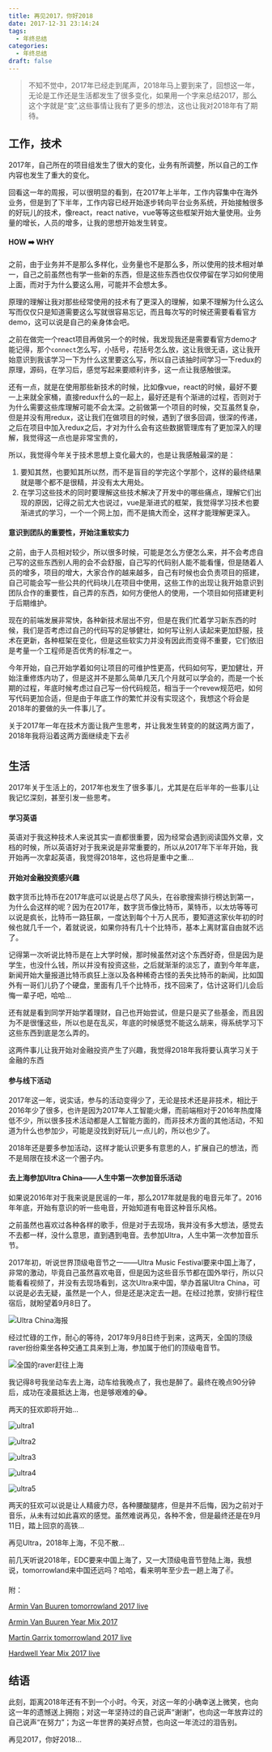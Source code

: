 ```yaml
---
title: 再见2017，你好2018
date: 2017-12-31 23:14:24
tags:
  - 年终总结
categories:
  - 年终总结
draft: false
---
```

>不知不觉中，2017年已经走到尾声，2018年马上要到来了，回想这一年，无论是工作还是生活都发生了很多变化，如果用一个字来总结2017，那么这个字就是“变”,这些事情让我有了更多的想法，这也让我对2018年有了期待。
<!--more-->
## 工作，技术

2017年，自己所在的项目组发生了很大的变化，业务有所调整，所以自己的工作内容也发生了重大的变化。

回看这一年的周报，可以很明显的看到，在2017年上半年，工作内容集中在海外业务，但是到了下半年，工作内容已经开始逐步转向平台业务系统，开始接触很多的好玩儿的技术，像react，react native，vue等等这些框架开始大量使用。业务量的增长，人员的增多，让我的思想开始发生转变。

#### HOW ➡️ WHY

之前，由于业务并不是那么多样化，业务量也不是那么多，所以使用的技术相对单一，自己之前虽然也有学一些新的东西，但是这些东西也仅仅停留在学习如何使用上面，而对于为什么要这么用，可能并不会想太多。

原理的理解让我对那些经常使用的技术有了更深入的理解，如果不理解为什么这么写而仅仅只是知道需要这么写就很容易忘记，而且每次写的时候还需要看看官方demo，这可以说是自己的亲身体会吧。

之前在做完一个react项目再做另一个的时候，我发现我还是需要看官方demo才能记得，那个`connect`怎么写，小括号，花括号怎么放，这让我很无语，这让我开始意识到我该学习一下为什么这里要这么写，所以自己该抽时间学习一下redux的原理，源码，在学习后，感觉写起来要顺利许多，这一点让我感触很深。

还有一点，就是在使用那些新技术的时候，比如像vue，react的时候，最好不要一上来就全家桶，直接redux什么的一起上，最好还是有个渐进的过程，否则对于为什么需要这些库理解可能不会太深。之前做第一个项目的时候，交互虽然复杂，但是并没有用redux，这让我们在做项目的时候，遇到了很多回调，很深的传递，之后在项目中加入redux之后，才对为什么会有这些数据管理库有了更加深入的理解，我觉得这一点也是非常宝贵的，

所以，我觉得今年关于技术思想上变化最大的，也是让我感触最深的是：

1. 要知其然，也要知其所以然，而不是盲目的学完这个学那个，这样的最终结果就是哪个都不是很精，并没有太大用处。
2. 在学习这些技术的同时要理解这些技术解决了开发中的哪些痛点，理解它们出现的原因，记得之前尤大也说过，vue是渐进式的框架，我觉得学习技术也要渐进式的学习，一个一个网上加，而不是搞大而全，这样才能理解更深入。

#### 意识到团队的重要性，开始注重软实力

之前，由于人员相对较少，所以很多时候，可能是怎么方便怎么来，并不会考虑自己写的这些东西别人用的会不会舒服，自己写的代码别人能不能看懂，但是随着人员的增多，项目的增大，大家合作的越来越多，自己有时候也会负责项目的搭建，自己可能会写一些公共的代码块儿在项目中使用，这些工作的出现让我开始意识到团队合作的重要性，自己弄的东西，如何方便他人的使用，一个项目如何搭建更利于后期维护。

现在的前端发展非常快，各种新技术层出不穷，但是在我们忙着学习新东西的时候，我们是否考虑过自己的代码写的足够健壮，如何写让别人读起来更加舒服，技术在更新，各种框架在变化，但是这些软实力并没有因此而变得不重要，它们依旧是考量一个工程师是否优秀的标准之一。

今年开始，自己开始学着如何让项目的可维护性更高，代码如何写，更加健壮，开始注重修炼内功了，但是这并不是那么简单几天几个月就可以学会的，而是一个长期的过程，年底时候考虑过自己写一份代码规范，相当于一个revew规范吧，如何写代码更加合适，但是由于年底工作的繁忙并没有实现这个，我想这个将会是2018年的要做的头一件事儿了。

关于2017年一年在技术方面让我产生思考，并让我发生转变的的就这两方面了，2018年我将沿着这两方面继续走下去✌️

## 生活

2017年关于生活上的，2017年也发生了很多事儿，尤其是在后半年的一些事儿让我记忆深刻，甚至引发一些思考。

#### 学习英语

英语对于我这种技术人来说其实一直都很重要，因为经常会遇到阅读国外文章，文档的时候，所以英语好对于我来说是非常重要的，所以从2017年下半年开始，我开始再一次拿起英语，我觉得2018年，这也将是重中之重...

#### 开始对金融投资感兴趣

数字货币比特币在2017年底可以说是占尽了风头，在谷歌搜索排行榜达到第一，为什么会这样的呢？因为在2017年，数字货币像比特币，莱特币，以太坊等等可以说是疯长，比特币一路狂飙，一度达到每个十万人民币，要知道这家伙年初的时候也就几千一个，着就说说，如果你持有几十个比特币，基本上离财富自由就不远了。

记得第一次听说比特币是在上大学时候，那时候虽然对这个东西好奇，但是因为是学生，也没什么钱，所以并没有投资这些，之后就渐渐的淡忘了，直到今年年底，新闻开始大量报道比特币疯狂上涨以及各种稀奇古怪的丢失比特币的新闻，比如国外有一哥们儿扔了个硬盘，里面有几千个比特币，找不回来了，估计这哥们儿会后悔一辈子吧，哈哈...

还有就是看到同学开始学着理财，自己也开始尝试，但是只是买了些基金，而且因为不是很懂这些，所以也是在乱买，年底的时候感觉不能这么胡来，得系统学习下这些东西到底是怎么弄的。

这两件事儿让我开始对金融投资产生了兴趣，我觉得2018年我将要认真学习关于金融的东西

#### 参与线下活动

2017年这一年，说实话，参与的活动变得少了，无论是技术还是非技术，相比于2016年少了很多，也许是因为2017年人工智能火爆，而前端相对于2016年热度降低不少，所以很多技术活动都是人工智能方面的，而非技术方面的其他活动，不知道为什么也参加少，可能是没找到好玩儿一点儿的，所以也少了。

2018年还是要多参加活动，这样才能认识更多有意思的人，扩展自己的想法，而不是局限在技术这一个圈子内。

#### 去上海参加Ultra China——人生中第一次参加音乐活动

如果说2016年对于我来说是民谣的一年，那么2017年就是我的电音元年了。2016年年底，开始有意识的听一些电音，开始知道有电音这种音乐风格。

之前虽然也喜欢过各种各样的歌手，但是对于去现场，我并没有多大想法，感觉去不去都一样，没什么意思，直到遇到电音。去参加Ultra，人生中第一次参加音乐节。

2017年初，听说世界顶级电音节之一——Ultra Music Festival要来中国上海了，非常的激动，毕竟自己虽然喜欢电音，但是因为这些音乐节都在国外举行，所以只能看看视频了，并没有去现场看到，这次Ultra来中国，举办首届Ultra China，可以说是必去无疑，虽然是一个人，但是还是决定去一趟。在经过抢票，安排行程住宿后，就盼望着9月8日了。

![Ultra China海报](./img/ultra1.jpeg)

经过忙碌的工作，耐心的等待，2017年9月8日终于到来，这两天，全国的顶级raver纷纷乘坐各种交通工具来到上海，参加属于他们的顶级电音节。

![全国的raver赶往上海](./img/raver.jpeg)

我记得8号我坐动车去上海，动车给我晚点了，我也是醉了。最终在晚点90分钟后，成功在凌晨抵达上海，也是够艰难的😂。

两天的狂欢即将开始...

![ultra1](./img/ultra2.jpeg)

![ultra2](./img/ultra3.jpeg)

![ultra3](./img/ultra4.jpeg)

![ultra4](./img/ultra5.jpeg)

![ultra5](./img/ultra6.jpeg)

两天的狂欢可以说是让人精疲力尽，各种腰酸腿疼，但是并不后悔，因为之前对于音乐，从未有过如此喜欢的感觉。虽然难说再见，各种不舍，但是最终还是在9月11日，踏上回京的高铁...

再见Ultra，2018年上海，不见不散...

前几天听说2018年，EDC要来中国上海了，又一大顶级电音节登陆上海，我想说，tomorrowland来中国还远吗？哈哈，看来明年至少去一趟上海了✌️。

附：

[Armin Van Buuren tomorrowland 2017 live](http://music.163.com/#/mv?id=5611744)

[Armin Van Buuren Year Mix 2017](https://www.mixcloud.com/wnmfestofficial/armin-van-buuren-a-state-of-trance-846-year-mix-2017/)

[Martin Garrix tomorrowland 2017 live](http://music.163.com/#/mv?id=5611747)

[Hardwell Year Mix 2017 live](https://www.mixcloud.com/wnmfestofficial/hardwell-hardwell-on-air-off-the-record-034-yearmix-part-2/)

## 结语

此刻，距离2018年还有不到一个小时。今天，对这一年的小确幸送上微笑，也向这一年的遗憾送上拥抱；对这一年坚持过的自己说声“谢谢”，也向这一年放弃过的自己说声“在努力”；为这一年世界的美好点赞，也向这一年流过的泪告别。

再见2017，你好2018...